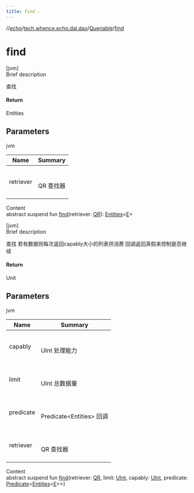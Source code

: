 ```yaml
---
title: find -
---
```

//[echo](../../index.md)/[tech.whence.echo.dal.dao](../index.md)/[Queriable](index.md)/[find](find.md)



# find  
[jvm]  
Brief description  


查找



#### Return  


Entities<E>



## Parameters  
  
jvm  
  
|  Name|  Summary| 
|---|---|
| retriever| <br><br>QR 查找器<br><br>
  
  
Content  
abstract suspend fun [find](find.md)(retriever: [QR](index.md)): [Entities](../../tech.whence.echo.dal.entity/-entities/index.md)<[E](index.md)>  


[jvm]  
Brief description  


查找 若有数据则每次返回capably大小的列表供消费 回调返回真假来控制是否继续



#### Return  


Unit



## Parameters  
  
jvm  
  
|  Name|  Summary| 
|---|---|
| capably| <br><br>UInt 处理能力<br><br>
| limit| <br><br>UInt 总数据量<br><br>
| predicate| <br><br>Predicate<Entities<E>> 回调<br><br>
| retriever| <br><br>QR 查找器<br><br>
  
  
Content  
abstract suspend fun [find](find.md)(retriever: [QR](index.md), limit: [UInt](https://kotlinlang.org/api/latest/jvm/stdlib/kotlin/-u-int/index.html), capably: [UInt](https://kotlinlang.org/api/latest/jvm/stdlib/kotlin/-u-int/index.html), predicate: [Predicate](../../tech.whence.echo.function/-predicate/index.md)<[Entities](../../tech.whence.echo.dal.entity/-entities/index.md)<[E](index.md)>>)  



